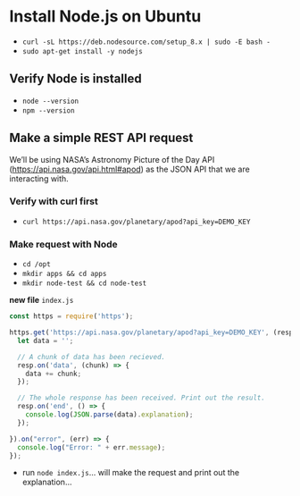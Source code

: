 # Install Node.js on Ubuntu

* `curl -sL https://deb.nodesource.com/setup_8.x | sudo -E bash -`
* `sudo apt-get install -y nodejs`

## Verify Node is installed

* `node --version`
* `npm --version`

## Make a simple REST API request

We’ll be using NASA’s Astronomy Picture of the Day API (https://api.nasa.gov/api.html#apod) as the JSON API that we are interacting with.

### Verify with curl first   
* `curl https://api.nasa.gov/planetary/apod?api_key=DEMO_KEY`

### Make request with Node

* `cd /opt`
* `mkdir apps && cd apps`
* `mkdir node-test && cd node-test`

**new file** `index.js`

``` js
const https = require('https');

https.get('https://api.nasa.gov/planetary/apod?api_key=DEMO_KEY', (resp) => {
  let data = '';

  // A chunk of data has been recieved.
  resp.on('data', (chunk) => {
    data += chunk;
  });

  // The whole response has been received. Print out the result.
  resp.on('end', () => {
    console.log(JSON.parse(data).explanation);
  });

}).on("error", (err) => {
  console.log("Error: " + err.message);
});

```

* run `node index.js`... will make the request and print out the explanation...
